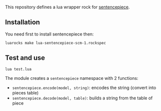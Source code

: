 This repository defines a lua wrapper rock for [sentencepiece](https://github.com/google/sentencepiece).

## Installation

You need first to install sentencepiece then:

```
luarocks make lua-sentencepiece-scm-1.rockspec
```

## Test and use

```
lua test.lua
```

The module creates a `sentencepiece` namespace with 2 functions:

* `sentencepiece.encode(model, string)`: encodes the string (convert into pieces table)
* `sentencepiece.decode(model, table)`: builds a string from the table of piece
